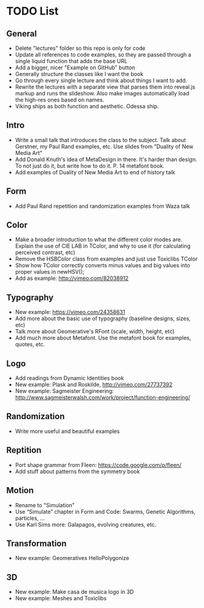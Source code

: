 TODO List
=========

General
-------

* Delete "lectures" folder so this repo is only for code
* Update all references to code examples, so they are passed through a single liquid function that adds the base URL
* Add a bigger, nicer "Example on GitHub" button
* Generally structure the classes like I want the book
* Go through every single lecture and think about things I want to add.
* Rewrite the lectures with a separate view that parses them into reveal.js markup and runs the slideshow. Also make images automatically load the high-res ones based on names.
* Viking ships as both function and aesthetic. Odessa ship.

Intro
-----

* Write a small talk that introduces the class to the subject. Talk about Gerstner, my Paul Rand examples, etc. Use slides from "Duality of New Media Art"
* Add Donald Knuth's idea of MetaDesign in there. It's harder than design. To not just do it, but write how to do it. P. 14 metafont book.
* Add examples of Duality of New Media Art to end of history talk

Form
----

* Add Paul Rand repetition and randomization examples from Waza talk

Color
-----

* Make a broader introduction to what the different color modes are. Explain the use of CIE LAB in TColor, and why to use it (for calculating perceived contrast, etc)
* Remove the HSBColor class from examples and just use Toxiclibs TColor
* Show how TColor correctly converts minus values and big values into proper values in newHSV();
* Add as example: http://vimeo.com/82038912

Typography
----------

* New example: https://vimeo.com/24358631
* Add more about the basic use of typography (baseline designs, sizes, etc)
* Talk more about Geomerative's RFont (scale, width, height, etc)
* Add much more about Metafont. Use the metafont book for examples, quotes, etc.

Logo
----

* Add readings from Dynamic Identities book
* New example: Plask and Roskilde, http://vimeo.com/27737392
* New example: Sagmeister Engineering: http://www.sagmeisterwalsh.com/work/project/function-engineering/

Randomization
-------------

* Write more useful and beautiful examples

Reptition
---------

* Port shape grammar from Fleen: https://code.google.com/p/fleen/
* Add stuff about patterns from the symmetry book

Motion
------

* Rename to "Simulation"
* Use “Simulate” chapter in Form and Code: Swarms, Genetic Algorithms, particles, ...
* Use Karl Sims more: Galapagos, evolving creatures, etc.

Transformation
--------------

* New example: Geomeratives HelloPolygonize

3D
---

* New example: Make casa de musica logo in 3D
* New example: Meshes and Toxiclibs
